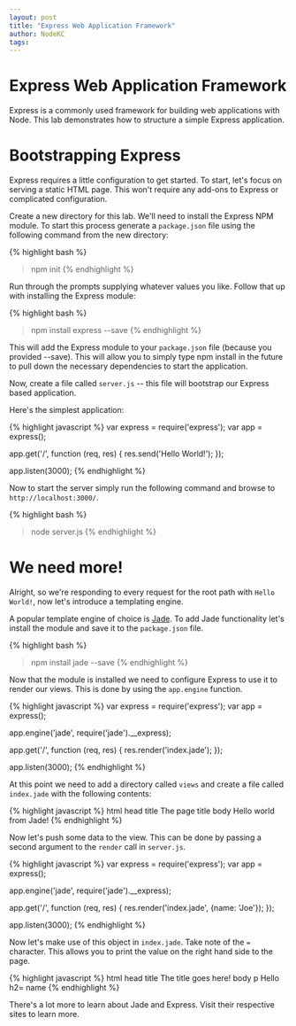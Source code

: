 ```yaml
---
layout: post
title: "Express Web Application Framework"
author: NodeKC
tags:
---
```


# Express Web Application Framework

Express is a commonly used framework for building web applications with Node. This lab demonstrates how to structure a simple Express application.

# Bootstrapping Express

Express requires a little configuration to get started. To start, let\'s focus on serving a static HTML page. This won\'t require any add-ons to Express or complicated configuration.

Create a new directory for this lab. We\'ll need to install the Express NPM module. To start this process generate a `package.json` file using the following command from the new directory:

{% highlight bash %}
> npm init
{% endhighlight %}

Run through the prompts supplying whatever values you like. Follow that up with installing the Express module:

{% highlight bash %}
> npm install express --save
{% endhighlight %}

This will add the Express module to your `package.json` file (because you provided --save). This will allow you to simply type npm install in the future to pull down the necessary dependencies to start the application.

Now, create a file called `server.js` -- this file will bootstrap our Express based application.

Here\'s the simplest application:

{% highlight javascript %}
var express = require('express');
var app = express();

app.get('/', function (req, res) {
	res.send('Hello World!');
});

app.listen(3000);
{% endhighlight %}

Now to start the server simply run the following command and browse to `http://localhost:3000/`.

{% highlight bash %}
> node server.js
{% endhighlight %}

# We need more!

Alright, so we\'re responding to every request for the root path with `Hello World!`, now let\'s introduce a templating engine.

A popular template engine of choice is [Jade](https://www.npmjs.org/package/jade). To add Jade functionality let\'s install the module and save it to the `package.json` file.

{% highlight bash %}
> npm install jade --save
{% endhighlight %}

Now that the module is installed we need to configure Express to use it to render our views. This is done by using the `app.engine` function.

{% highlight javascript %}
var express = require('express');
var app = express();

app.engine('jade', require('jade').__express);

app.get('/', function (req, res) {
	res.render('index.jade');
});

app.listen(3000);
{% endhighlight %}

At this point we need to add a directory called `views` and create a file called `index.jade` with the following contents:

{% highlight javascript %}
html
  head
    title The page title
   body Hello world from Jade!
{% endhighlight %}

Now let\'s push some data to the view. This can be done by passing a second argument to the `render` call in `server.js`.

{% highlight javascript %}
var express = require('express');
var app = express();

app.engine('jade', require('jade').__express);

app.get('/', function (req, res) {
	res.render('index.jade', {name: 'Joe'});
});

app.listen(3000);
{% endhighlight %}

Now let\'s make use of this object in `index.jade`. Take note of the `=` character. This allows you to print the value on the right hand side to the page.

{% highlight javascript %}
html
   head
      title The title goes here!
   body
      p Hello
      h2= name
{% endhighlight %}

There\'s a lot more to learn about Jade and Express. Visit their respective sites to learn more.




